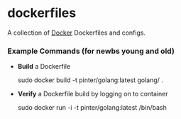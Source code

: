 dockerfiles
===========

A collection of [Docker](http://www.docker.io/) Dockerfiles and configs.

### Example Commands (for newbs young and old)

* **Build** a Dockerfile

    sudo docker build -t pinter/golang:latest golang/ . 

* **Verify** a Dockerfile build by logging on to container

    sudo docker run -i -t pinter/golang:latest /bin/bash 

